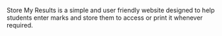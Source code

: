 Store My Results is a simple and user friendly website designed to help students enter marks and store them to access or print it whenever required.
